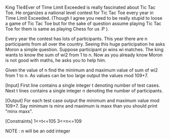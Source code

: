 King Tle4Ever of Time Limit Exceeded is really fascinated about Tic Tac Toe. He organizes a national level contest for Tic Tac Toe every year in Time Limit Exceeded. (Though I agree you need to be really stupid to loose a game of Tic Tac Toe but for the sake of question assume playing Tic Tac Toe for them is same as playing Chess for us :P ). 

Every year the contest has lots of participants. This year there are n participants from all over the country. Seeing this huge participation he asks Moron a simple question.
Suppose participant pi wins wi matches. The king wants to know the sum of wi2 from 1 to n. Now as you already know Moron is not good with maths, he asks you to help him.

Given the value of n find the minimum and maximum value of sum of wi2 from 1 to n. As values can be too large output the values mod 109+7.

[Input]
First line contains a single integer t denoting number of test cases.
Next t lines contains a single integer n denoting the number of participants.

[Output]
For each test case output the minimum and maximum value mod 109+7. Say minimum is minx and maximum is maxx than you should print "minx maxx".

[Constraints]
1<=t<=105
3<=n<=109

NOTE : n will be an odd integer
